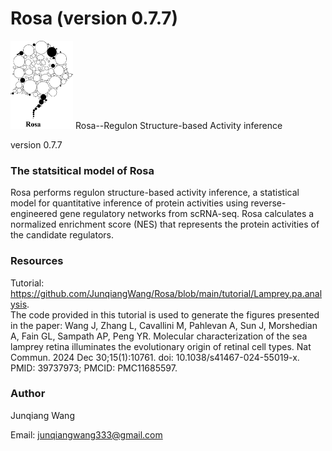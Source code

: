 # Rosa (version 0.7.7)
<img src="/Illustrative Figures/Rosa logo_r3.png" width="100" height="141">
Rosa--Regulon Structure-based Activity inference

version 0.7.7

### The statsitical model of Rosa

Rosa performs regulon structure-based activity inference, a statistical model for quantitative inference of protein activities using reverse-engineered gene regulatory networks from scRNA-seq. Rosa calculates a normalized enrichment score (NES) that represents the protein activities of the candidate regulators. 

### Resources 
Tutorial: https://github.com/JunqiangWang/Rosa/blob/main/tutorial/Lamprey.pa.analysis.  
The code provided in this tutorial is used to generate the figures presented in the paper: Wang J, Zhang L, Cavallini M, Pahlevan A, Sun J, Morshedian A, Fain GL, Sampath AP, Peng YR. Molecular characterization of the sea lamprey retina illuminates the evolutionary origin of retinal cell types. Nat Commun. 2024 Dec 30;15(1):10761. doi: 10.1038/s41467-024-55019-x. PMID: 39737973; PMCID: PMC11685597.

### Author 
Junqiang Wang

Email: junqiangwang333@gmail.com



